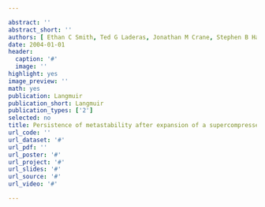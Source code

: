 ```yaml
---

abstract: ''
abstract_short: ''
authors: [ Ethan C Smith, Ted G Laderas, Jonathan M Crane, Stephen B Hall ]
date: 2004-01-01
header:
  caption: '#'
  image: ''
highlight: yes
image_preview: ''
math: yes
publication: Langmuir
publication_short: Langmuir
publication_types: ['2']
selected: no
title: Persistence of metastability after expansion of a supercompressed fluid monolayer
url_code: ''
url_dataset: '#'
url_pdf: ''
url_poster: '#'
url_project: '#'
url_slides: '#'
url_source: '#'
url_video: '#'

---
```

